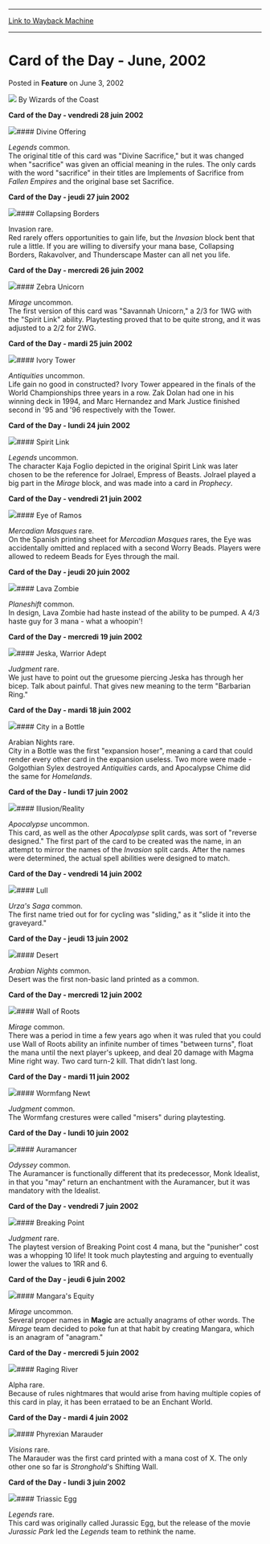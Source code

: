 
---
[Link to Wayback Machine](https://web.archive.org/web/20210429213749/https://magic.wizards.com/en/articles/archive/card-day-june-2002-2002-06-03)

[_metadata_:author]:- "Wizards of the Coast"
[_metadata_:description]:- "Card of the Day - vendredi 28 juin 2002      Divine Offering Legends common.The original title of this card was `Divine Sacrifice,` but it was changed when `sacrifice` was given an official meaning in the rules. The only cards with the word `sacrifice` in their titles are Implements of Sacrifice from Fallen Empires and the original base set Sacrifice. Card of the Day - jeudi"
[_metadata_:generator]:- "Drupal 7 (http://drupal.org)"
[_metadata_:node]:- "610261"
[_metadata_:publish_date]:- "2002-06-03"
[_metadata_:source]:- "div-main-content"
[_metadata_:title]:- "Card of the Day - June, 2002"
[_metadata_:wayback_capture_timestamp]:- "2021-04-29 21:37:49"
[_metadata_:wayback_raw_url]:- "https://web.archive.org/web/20210429213749id_/https://magic.wizards.com/en/articles/archive/card-day-june-2002-2002-06-03"
[_metadata_:wayback_url]:- "https://magic.wizards.com/en/articles/archive/card-day-june-2002-2002-06-03"
---


Card of the Day - June, 2002
============================



 Posted in **Feature**
 on June 3, 2002 






![](https://media.magic.wizards.com/styles/auth_small/public/images/person/wizards_author.jpg)
By Wizards of the Coast













**Card of the Day - vendredi 28 juin 2002**



![](http://Gatherer.wizards.com/Handlers/Image.ashx?size=small&type=card&name=Divine%20Offering)#### Divine Offering


*Legends* common.  
The original title of this card was "Divine Sacrifice," but it was changed when "sacrifice" was given an official meaning in the rules. The only cards with the word "sacrifice" in their titles are Implements of Sacrifice from *Fallen Empires* and the original base set Sacrifice.
 


**Card of the Day - jeudi 27 juin 2002**



![](http://Gatherer.wizards.com/Handlers/Image.ashx?size=small&type=card&name=Collapsing%20Borders)#### Collapsing Borders

Invasion rare.  
Red rarely offers opportunities to gain life, but the *Invasion* block bent that rule a little. If you are willing to diversify your mana base, Collapsing Borders, Rakavolver, and Thunderscape Master can all net you life.
 


**Card of the Day - mercredi 26 juin 2002**



![](http://Gatherer.wizards.com/Handlers/Image.ashx?size=small&type=card&name=Zebra%20Unicorn)#### Zebra Unicorn


*Mirage* uncommon.  
The first version of this card was "Savannah Unicorn," a 2/3 for 1WG with the "Spirit Link" ability. Playtesting proved that to be quite strong, and it was adjusted to a 2/2 for 2WG.
 


**Card of the Day - mardi 25 juin 2002**



![](http://Gatherer.wizards.com/Handlers/Image.ashx?size=small&type=card&name=Ivory%20Tower)#### Ivory Tower


*Antiquities* uncommon.  
Life gain no good in constructed? Ivory Tower appeared in the finals of the World Championships three years in a row. Zak Dolan had one in his winning deck in 1994, and Marc Hernandez and Mark Justice finished second in '95 and '96 respectively with the Tower.
 


**Card of the Day - lundi 24 juin 2002**



![](http://Gatherer.wizards.com/Handlers/Image.ashx?size=small&type=card&name=Spirit%20Link)#### Spirit Link


*Legends* uncommon.  
The character Kaja Foglio depicted in the original Spirit Link was later chosen to be the reference for Jolrael, Empress of Beasts. Jolrael played a big part in the *Mirage* block, and was made into a card in *Prophecy*.
 


**Card of the Day - vendredi 21 juin 2002**



![](http://Gatherer.wizards.com/Handlers/Image.ashx?size=small&type=card&name=Eye%20of%20Ramos)#### Eye of Ramos


*Mercadian Masques* rare.  
On the Spanish printing sheet for *Mercadian Masques* rares, the Eye was accidentally omitted and replaced with a second Worry Beads. Players were allowed to redeem Beads for Eyes through the mail.
 


**Card of the Day - jeudi 20 juin 2002**



![](http://Gatherer.wizards.com/Handlers/Image.ashx?size=small&type=card&name=Lava%20Zombie)#### Lava Zombie


*Planeshift* common.  
In design, Lava Zombie had haste instead of the ability to be pumped. A 4/3 haste guy for 3 mana - what a whoopin'!
 


**Card of the Day - mercredi 19 juin 2002**



![](http://Gatherer.wizards.com/Handlers/Image.ashx?size=small&type=card&name=Jeska,%20Warrior%20Adept)#### Jeska, Warrior Adept


*Judgment* rare.  
We just have to point out the gruesome piercing Jeska has through her bicep. Talk about painful. That gives new meaning to the term "Barbarian Ring."
 


**Card of the Day - mardi 18 juin 2002**



![](http://Gatherer.wizards.com/Handlers/Image.ashx?size=small&type=card&name=City%20in%20a%20Bottle)#### City in a Bottle

Arabian Nights rare.  
City in a Bottle was the first "expansion hoser", meaning a card that could render every other card in the expansion useless. Two more were made - Golgothian Sylex destroyed *Antiquities* cards, and Apocalypse Chime did the same for *Homelands*.
 


**Card of the Day - lundi 17 juin 2002**



![](http://Gatherer.wizards.com/Handlers/Image.ashx?size=small&type=card&name=Illusion/Reality)#### Illusion/Reality


*Apocalypse* uncommon.  
This card, as well as the other *Apocalypse* split cards, was sort of "reverse designed." The first part of the card to be created was the name, in an attempt to mirror the names of the *Invasion* split cards. After the names were determined, the actual spell abilities were designed to match.
 


**Card of the Day - vendredi 14 juin 2002**



![](http://Gatherer.wizards.com/Handlers/Image.ashx?size=small&type=card&name=Lull)#### Lull


*Urza's Saga* common.  
The first name tried out for for cycling was "sliding," as it "slide it into the graveyard." 
 


**Card of the Day - jeudi 13 juin 2002**



![](http://Gatherer.wizards.com/Handlers/Image.ashx?size=small&type=card&name=Desert)#### Desert


*Arabian Nights* common.  
Desert was the first non-basic land printed as a common.
 


**Card of the Day - mercredi 12 juin 2002**



![](http://Gatherer.wizards.com/Handlers/Image.ashx?size=small&type=card&name=Wall%20of%20Roots)#### Wall of Roots


*Mirage* common.  
There was a period in time a few years ago when it was ruled that you could use Wall of Roots ability an infinite number of times "between turns", float the mana until the next player's upkeep, and deal 20 damage with Magma Mine right way. Two card turn-2 kill. That didn’t last long.
 


**Card of the Day - mardi 11 juin 2002**



![](http://Gatherer.wizards.com/Handlers/Image.ashx?size=small&type=card&name=Wormfang%20Newt)#### Wormfang Newt


*Judgment* common.  
The Wormfang crestures were called "misers" during playtesting.
 


**Card of the Day - lundi 10 juin 2002**



![](http://Gatherer.wizards.com/Handlers/Image.ashx?size=small&type=card&name=Auramancer)#### Auramancer


*Odyssey* common.  
The Auramancer is functionally different that its predecessor, Monk Idealist, in that you "may" return an enchantment with the Auramancer, but it was mandatory with the Idealist.
 


**Card of the Day - vendredi 7 juin 2002**



![](http://Gatherer.wizards.com/Handlers/Image.ashx?size=small&type=card&name=Breaking%20Point)#### Breaking Point


*Judgment* rare.  
The playtest version of Breaking Point cost 4 mana, but the "punisher" cost was a whopping 10 life! It took much playtesting and arguing to eventually lower the values to 1RR and 6.
 


**Card of the Day - jeudi 6 juin 2002**



![](http://Gatherer.wizards.com/Handlers/Image.ashx?size=small&type=card&name=Mangara's%20Equity)#### Mangara's Equity


*Mirage* uncommon.  
Several proper names in **Magic** are actually anagrams of other words. The *Mirage* team decided to poke fun at that habit by creating Mangara, which is an anagram of "anagram."
 


**Card of the Day - mercredi 5 juin 2002**



![](http://Gatherer.wizards.com/Handlers/Image.ashx?size=small&type=card&name=Raging%20River)#### Raging River

Alpha rare.  
Because of rules nightmares that would arise from having multiple copies of this card in play, it has been errataed to be an Enchant World.
 


**Card of the Day - mardi 4 juin 2002**



![](http://Gatherer.wizards.com/Handlers/Image.ashx?size=small&type=card&name=Phyrexian%20Marauder)#### Phyrexian Marauder


*Visions* rare.  
The Marauder was the first card printed with a mana cost of X. The only other one so far is *Stronghold*'s Shifting Wall.
 


**Card of the Day - lundi 3 juin 2002**



![](http://Gatherer.wizards.com/Handlers/Image.ashx?size=small&type=card&name=Triassic%20Egg)#### Triassic Egg


*Legends* rare.  
This card was originally called Jurassic Egg, but the release of the movie *Jurassic Park* led the *Legends* team to rethink the name.
 








